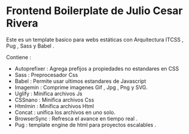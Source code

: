 
# Frontend Boilerplate de Julio Cesar Rivera
Este es un template basico para webs estáticas con Arquitectura ITCSS , Pug , Sass y Babel .

Contiene :

* Autoprefixer : Agrega prefijos a propiedades no estandares en CSS
* Sass : Preprocesador Css
* Babel : Permite usar ultimos estandares de Javascript
* Imagemin : Comprime imagenes Gif , Jpg , Png y SVG.
* Uglify : Minifica archivos Js
* CSSnano : Minifica archivos Css
* Htmlmin : Minifica archivos Html
* Concat : unifica los archivos en uno solo.
* BrowserSync : Refresca el avance en tiempo real .
* Pug : template engine de html para proyectos escalables .
